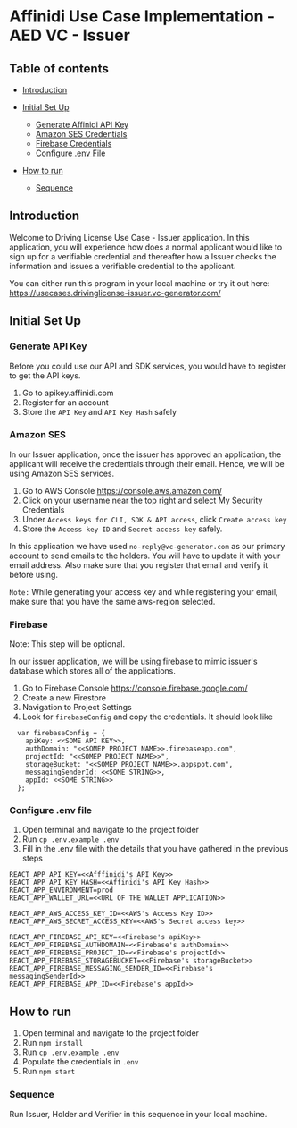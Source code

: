 # Affinidi Use Case Implementation - AED VC - Issuer

## Table of contents

- [Introduction](#introduction)
- [Initial Set Up](#how-to-setup)

  - [Generate Affinidi API Key](#generate-api-key)
  - [Amazon SES Credentials](#amazon-ses)
  - [Firebase Credentials](#firebase)
  - [Configure .env File](#configure-.env-file)

- [How to run](#how-to-run)
  - [Sequence](#sequence)

## Introduction

Welcome to Driving License Use Case - Issuer application. In this application, you will experience how does a normal applicant would like to sign up for a verifiable credential and thereafter how a Issuer checks the information and issues a verifiable credential to the applicant.

You can either run this program in your local machine or try it out here: https://usecases.drivinglicense-issuer.vc-generator.com/

## Initial Set Up

### Generate API Key

Before you could use our API and SDK services, you would have to register to get the API keys.

1. Go to apikey.affinidi.com
2. Register for an account
3. Store the `API Key` and `API Key Hash` safely

### Amazon SES

In our Issuer application, once the issuer has approved an application, the applicant will receive the credentials through their email. Hence, we will be using Amazon SES services.

1. Go to AWS Console https://console.aws.amazon.com/
2. Click on your username near the top right and select My Security Credentials
3. Under `Access keys for CLI, SDK & API access`, click `Create access key`
4. Store the `Access key ID` and `Secret access key` safely.

In this application we have used `no-reply@vc-generator.com` as our primary account to send emails to the holders. You will have to update it with your email address. Also make sure that you register that email and verify it before using. 

`Note:` While generating your access key and while registering your email, make sure that you have the same aws-region selected.


### Firebase

Note: This step will be optional.

In our issuer application, we will be using firebase to mimic issuer's database which stores all of the applications.

1. Go to Firebase Console https://console.firebase.google.com/
2. Create a new Firestore
3. Navigation to Project Settings
4. Look for `firebaseConfig` and copy the credentials. It should look like

```
  var firebaseConfig = {
    apiKey: <<SOME API KEY>>,
    authDomain: "<<SOMEP PROJECT NAME>>.firebaseapp.com",
    projectId: "<<SOMEP PROJECT NAME>>",
    storageBucket: "<<SOMEP PROJECT NAME>>.appspot.com",
    messagingSenderId: <<SOME STRING>>,
    appId: <<SOME STRING>>
  };
```

### Configure .env file

1. Open terminal and navigate to the project folder
2. Run `cp .env.example .env`
3. Fill in the .env file with the details that you have gathered in the previous steps

```
REACT_APP_API_KEY=<<Afffinidi's API Key>>
REACT_APP_API_KEY_HASH=<<Affinidi's API Key Hash>>
REACT_APP_ENVIRONMENT=prod
REACT_APP_WALLET_URL=<<URL OF THE WALLET APPLICATION>>

REACT_APP_AWS_ACCESS_KEY_ID=<<AWS's Access Key ID>>
REACT_APP_AWS_SECRET_ACCESS_KEY=<<AWS's Secret access key>>

REACT_APP_FIREBASE_API_KEY=<<Firebase's apiKey>>
REACT_APP_FIREBASE_AUTHDOMAIN=<<Firebase's authDomain>>
REACT_APP_FIREBASE_PROJECT_ID=<<Firebase's projectId>>
REACT_APP_FIREBASE_STORAGEBUCKET=<<Firebase's storageBucket>>
REACT_APP_FIREBASE_MESSAGING_SENDER_ID=<<Firebase's messagingSenderId>>
REACT_APP_FIREBASE_APP_ID=<<Firebase's appId>>
```

## How to run

1. Open terminal and navigate to the project folder
2. Run `npm install`
3. Run `cp .env.example .env`
4. Populate the credentials in `.env`
5. Run `npm start`

### Sequence

Run Issuer, Holder and Verifier in this sequence in your local machine.
